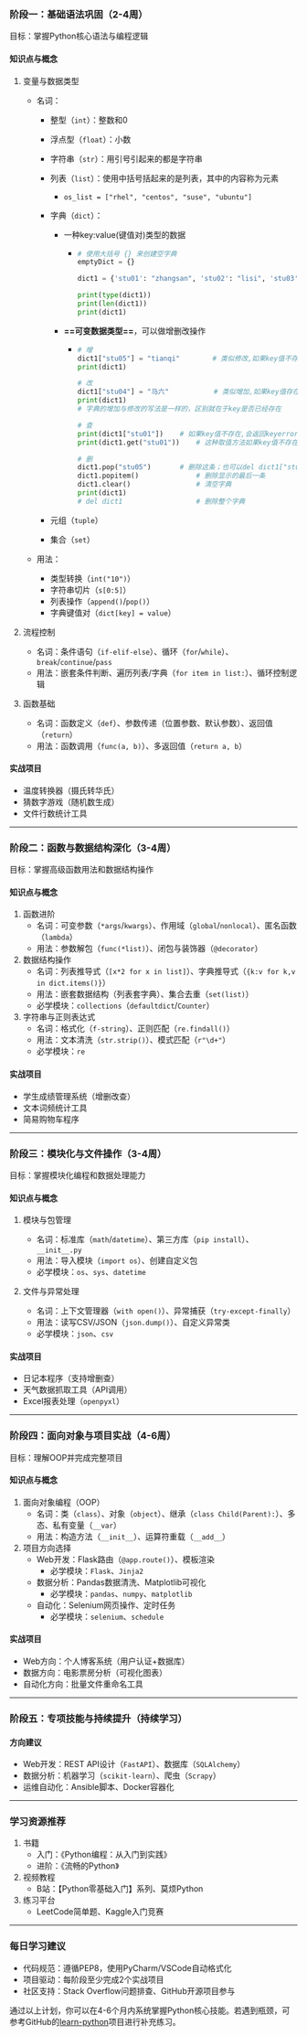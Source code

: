 

### 阶段一：基础语法巩固（2-4周）

目标：掌握Python核心语法与编程逻辑  
#### 知识点与概念
1. 变量与数据类型  
   - 名词：
     - 整型（`int`）：整数和0
     
     - 浮点型（`float`）：小数
     
     - 字符串（`str`）：用引号引起来的都是字符串
     
     - 列表（`list`）：使用中括号括起来的是列表，其中的内容称为元素
       - `os_list = ["rhel", "centos", "suse", "ubuntu"]`
       
     - 字典（`dict`）：
     
       - 一种key:value(键值对)类型的数据
     
         - ```python
           # 使用大括号 {} 来创建空字典
           emptyDict = {}
           
           dict1 = {'stu01': "zhangsan", 'stu02': "lisi", 'stu03': "wangwu"}
           
           print(type(dict1))
           print(len(dict1))
           print(dict1)
           ```
     
       - **==可变数据类型==**，可以做增删改操作
     
         - ```py
           # 增
           dict1["stu05"] = "tianqi"		# 类似修改,如果key值不存在,则就增加
           print(dict1)
           
           # 改
           dict1["stu04"] = "马六"		   # 类似增加,如果key值存在,则就修改
           print(dict1)
           # 字典的增加与修改的写法是一样的，区别就在于key是否已经存在
           
           # 查
           print(dict1["stu01"])   	# 如果key值不存在,会返回keyerror错误
           print(dict1.get("stu01"))  	# 这种取值方法如果key值不存在,会返回none,不会返回错误
           
           # 删
           dict1.pop("stu05")  		# 删除这条；也可以del dict1["stu05"]来删除
           dict1.popitem()  			# 删除显示的最后一条
           dict1.clear()  				# 清空字典
           print(dict1)
           # del dict1					# 删除整个字典
           ```
     
     - 元组（`tuple`）
     
     - 集合（`set`）  
     
   - 用法：
   
     - 类型转换（`int("10")`）
     - 字符串切片（`s[0:5]`）
     - 列表操作（`append()`/`pop()`）
     - 字典键值对（`dict[key] = value`）  
   
2. 流程控制  
   - 名词：条件语句（`if-elif-else`）、循环（`for`/`while`）、`break`/`continue`/`pass`  
   - 用法：嵌套条件判断、遍历列表/字典（`for item in list:`）、循环控制逻辑  
   
3. 函数基础  
   - 名词：函数定义（`def`）、参数传递（位置参数、默认参数）、返回值（`return`）  
   - 用法：函数调用（`func(a, b)`）、多返回值（`return a, b`）  

#### 实战项目
- 温度转换器（摄氏转华氏）  
- 猜数字游戏（随机数生成）  
- 文件行数统计工具  

---

### 阶段二：函数与数据结构深化（3-4周）
目标：掌握高级函数用法和数据结构操作  
#### 知识点与概念
1. 函数进阶  
   - 名词：可变参数（`*args`/`kwargs`）、作用域（`global`/`nonlocal`）、匿名函数（`lambda`）  
   - 用法：参数解包（`func(*list)`）、闭包与装饰器（`@decorator`）  
2. 数据结构操作  
   - 名词：列表推导式（`[x*2 for x in list]`）、字典推导式（`{k:v for k,v in dict.items()}`）  
   - 用法：嵌套数据结构（列表套字典）、集合去重（`set(list)`）  
   - 必学模块：`collections`（`defaultdict`/`Counter`）
3. 字符串与正则表达式  
   - 名词：格式化（`f-string`）、正则匹配（`re.findall()`）  
   - 用法：文本清洗（`str.strip()`）、模式匹配（`r"\d+"`）  
   - 必学模块：`re`

#### 实战项目
- 学生成绩管理系统（增删改查）  
- 文本词频统计工具  
- 简易购物车程序  

---

### 阶段三：模块化与文件操作（3-4周）
目标：掌握模块化编程和数据处理能力  
#### 知识点与概念
1. 模块与包管理  
   - 名词：标准库（`math`/`datetime`）、第三方库（`pip install`）、`__init__.py`  
   - 用法：导入模块（`import os`）、创建自定义包  
   - 必学模块：`os`、`sys`、`datetime`

2. 文件与异常处理  
   - 名词：上下文管理器（`with open()`）、异常捕获（`try-except-finally`）  
   - 用法：读写CSV/JSON（`json.dump()`）、自定义异常类  
   - 必学模块：`json`、`csv`

#### 实战项目
- 日记本程序（支持增删查）  
- 天气数据抓取工具（API调用）  
- Excel报表处理（`openpyxl`）  

---

### 阶段四：面向对象与项目实战（4-6周）
目标：理解OOP并完成完整项目  
#### 知识点与概念
1. 面向对象编程（OOP）  
   - 名词：类（`class`）、对象（`object`）、继承（`class Child(Parent):`）、多态、私有变量（`__var`）  
   - 用法：构造方法（`__init__`）、运算符重载（`__add__`）  
2. 项目方向选择  
   - Web开发：Flask路由（`@app.route()`）、模板渲染  
     - 必学模块：`Flask`、`Jinja2`  
   - 数据分析：Pandas数据清洗、Matplotlib可视化  
     - 必学模块：`pandas`、`numpy`、`matplotlib`  
   - 自动化：Selenium网页操作、定时任务  
     - 必学模块：`selenium`、`schedule`

#### 实战项目
- Web方向：个人博客系统（用户认证+数据库）  
- 数据方向：电影票房分析（可视化图表）  
- 自动化方向：批量文件重命名工具  

---

### 阶段五：专项技能与持续提升（持续学习）
#### 方向建议
- Web开发：REST API设计（`FastAPI`）、数据库（`SQLAlchemy`）  
- 数据分析：机器学习（`scikit-learn`）、爬虫（`Scrapy`）  
- 运维自动化：Ansible脚本、Docker容器化  

---

### 学习资源推荐
1. 书籍  
   - 入门：《Python编程：从入门到实践》  
   - 进阶：《流畅的Python》  
2. 视频教程  
   - B站：【Python零基础入门】系列、莫烦Python  
3. 练习平台  
   - LeetCode简单题、Kaggle入门竞赛  

---

### 每日学习建议

- 代码规范：遵循PEP8，使用PyCharm/VSCode自动格式化  
- 项目驱动：每阶段至少完成2个实战项目  
- 社区支持：Stack Overflow问题排查、GitHub开源项目参与  

通过以上计划，你可以在4-6个月内系统掌握Python核心技能。若遇到瓶颈，可参考GitHub的[learn-python](https://github.com/trekhleb/learn-python)项目进行补充练习。